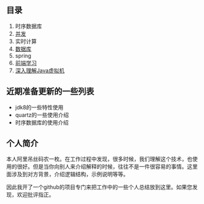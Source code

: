 ## 目录

1. 时序数据库
2. [并发](https://github.com/yanbinghui/doc/blob/master/concurrent/index.md)
3. 实时计算
4. [数据库](https://github.com/yanbinghui/doc/tree/master/database/index.md)
5. spring
6. [前端学习](https://github.com/yanbinghui/doc/blob/master/frontend/index.md)
7. [深入理解Java虚拟机](https://github.com/yanbinghui/doc/blob/master/jvm/index.md)


## 近期准备更新的一些列表

- jdk8的一些特性使用
- quartz的一些使用介绍
- 时序数据库的使用介绍



## 个人简介

本人阿里吊丝码农一枚。在工作过程中发现，很多时候，我们理解这个技术，也使用的很好。但是当你向别人来介绍解释的时候，往往不是一件很容易的事情。这里面涉及到对方背景，介绍逻辑结构，示例说明等等。

因此我开了一个github的项目专门来把工作中的一些个人总结放到这里。如果您发现，欢迎批评指正。


